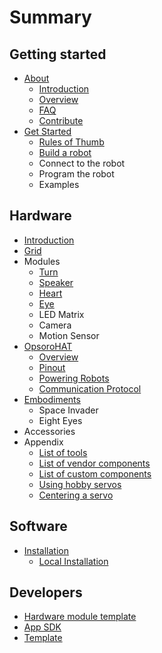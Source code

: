# Summary

## Getting started

* [About](faq.md)
  * [Introduction](README.md)
  * [Overview](getting_started/vb.md)
  * [FAQ](faq.md)
  * [Contribute](contribute.md)
* [Get Started](getting_started/README.md)
  * [Rules of Thumb](getting_started/rules_of_thumb.md)
  * [Build a robot](getting_started/build-a-robot.md)
  * Connect to the robot
  * Program the robot
  * Examples

## Hardware
* [Introduction](hardware/README.md)
* [Grid](hardware/grid.md)
* Modules
  * [Turn](hardware/turn.md)
  * [Speaker](hardware/speaker.md)
  * [Heart](hardware/heart.md)
  * [Eye](hardware/eye.md)
  * LED Matrix
  * Camera
  * Motion Sensor
* [OpsoroHAT](hardware/shield/README.md)
  * [Overview](hardware/shield/README.md)
  * [Pinout](hardware/shield/pinout.md)
  * [Powering Robots](hardware/shield/power.md)
  * [Communication Protocol](hardware/shield/communication-protocol.md)
* [Embodiments](hardware/embodiments.md)
  * Space Invader
  * Eight Eyes
* Accessories
* Appendix
  * [List of tools](hardware/appendix/tools.md)
  * [List of vendor components](hardware/appendix/vendor-components.md)
  * [List of custom components](hardware/appendix/custom-components.md)
  * [Using hobby servos](hardware/appendix/hobby-servos.md)
  * [Centering a servo](hardware/appendix/centering-a-servo.md)

## Software

* [Installation](installation/README.md)
  * [Local Installation](installation/raspberry_pi.md)

## Developers

* [Hardware module template](developers/hardware-module-template.md)
* [App SDK](developers/app-building.md)
* [Template](template.md)

